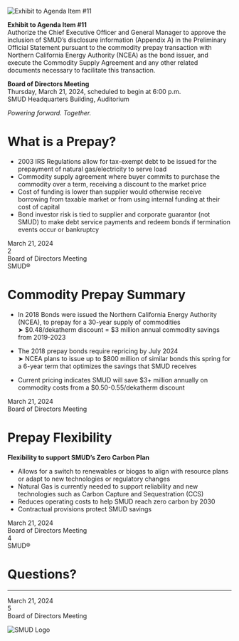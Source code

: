 <!-- Page 1 -->
![Exhibit to Agenda Item #11](https://via.placeholder.com/1365x768.png?text=Exhibit+to+Agenda+Item+%2311)

**Exhibit to Agenda Item #11**  
Authorize the Chief Executive Officer and General Manager to approve the inclusion of SMUD’s disclosure information (Appendix A) in the Preliminary Official Statement pursuant to the commodity prepay transaction with Northern California Energy Authority (NCEA) as the bond issuer, and execute the Commodity Supply Agreement and any other related documents necessary to facilitate this transaction.

**Board of Directors Meeting**  
Thursday, March 21, 2024, scheduled to begin at 6:00 p.m.  
SMUD Headquarters Building, Auditorium  

*Powering forward. Together.*
<!-- Page 2 -->
# What is a Prepay?

- 2003 IRS Regulations allow for tax-exempt debt to be issued for the prepayment of natural gas/electricity to serve load
- Commodity supply agreement where buyer commits to purchase the commodity over a term, receiving a discount to the market price
- Cost of funding is lower than supplier would otherwise receive borrowing from taxable market or from using internal funding at their cost of capital
- Bond investor risk is tied to supplier and corporate guarantor (not SMUD) to make debt service payments and redeem bonds if termination events occur or bankruptcy

March 21, 2024  
2  
Board of Directors Meeting  
SMUD®
<!-- Page 3 -->
# Commodity Prepay Summary

- In 2018 Bonds were issued the Northern California Energy Authority (NCEA), to prepay for a 30-year supply of commodities  
  ➤ $0.48/dekatherm discount = $3 million annual commodity savings from 2019-2023

- The 2018 prepay bonds require repricing by July 2024  
  ➤ NCEA plans to issue up to $800 million of similar bonds this spring for a 6-year term that optimizes the savings that SMUD receives

- Current pricing indicates SMUD will save $3+ million annually on commodity costs from a $0.50-0.55/dekatherm discount

March 21, 2024  
Board of Directors Meeting  
<!-- Page 4 -->
# Prepay Flexibility

**Flexibility to support SMUD’s Zero Carbon Plan**

- Allows for a switch to renewables or biogas to align with resource plans or adapt to new technologies or regulatory changes
- Natural Gas is currently needed to support reliability and new technologies such as Carbon Capture and Sequestration (CCS)
- Reduces operating costs to help SMUD reach zero carbon by 2030
- Contractual provisions protect SMUD savings

March 21, 2024  
Board of Directors Meeting  
4  
SMUD®
<!-- Page 5 -->
# Questions?

---

March 21, 2024  
5  
Board of Directors Meeting  

![SMUD Logo](https://www.smud.org/en/Images/SMUD-Logo.png)
